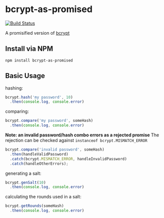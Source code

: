 bcrypt-as-promised
==================

[![Build Status](https://travis-ci.org/iceddev/bcrypt-as-promised.svg?branch=master)](https://travis-ci.org/iceddev/bcrypt-as-promised)

A promisified version of [bcrypt](https://github.com/ncb000gt/node.bcrypt.js)

## Install via NPM
```
npm install bcrypt-as-promised
```

## Basic Usage

hashing:
```js
bcrypt.hash('my password', 10)
  .then(console.log, console.error)
```

comparing:
```js
bcrypt.compare('my password', someHash)
  .then(console.log, console.error)
```
__Note: an invalid password/hash combo errors as a rejected promise__
The rejection can be checked against `instanceof bcrypt.MISMATCH_ERROR`
```js
bcrypt.compare('invalid password', someHash)
  .then(handleValidPassword)
  .catch(bcrypt.MISMATCH_ERROR, handleInvalidPassword)
  .catch(handleOtherErrors);
```

generating a salt:
```js
bcrypt.genSalt(10)
  .then(console.log, console.error)
```

calculating the rounds used in a salt:
```js
bcrypt.getRounds(someHash)
  .then(console.log, console.error)
```
